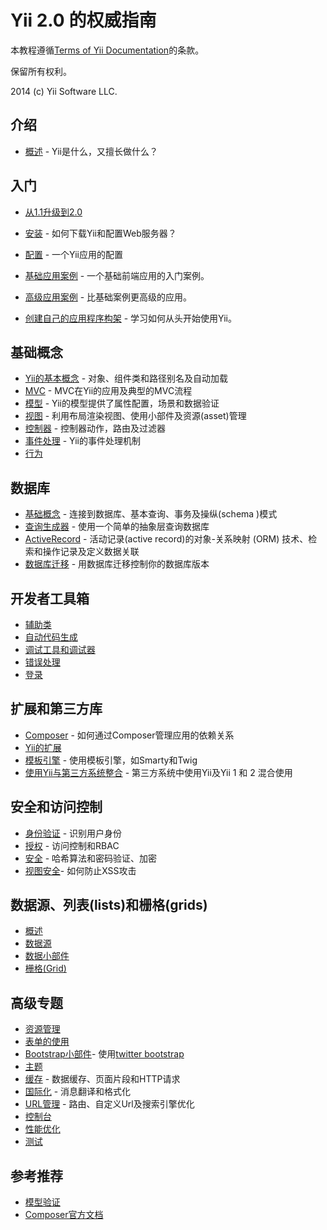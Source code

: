 Yii 2.0 的权威指南
===============================

本教程遵循[Terms of Yii Documentation](http://www.yiiframework.com/doc/terms/)的条款。

保留所有权利。

2014 (c) Yii Software LLC.


介绍
------------

- [概述](overview.md) - Yii是什么，又擅长做什么？

入门
---------------

- [从1.1升级到2.0](upgrade-from-v1.md)
- [安装](installation.md) - 如何下载Yii和配置Web服务器？
- [配置](configuration.md) - 一个Yii应用的配置

- [基础应用案例](apps-basic.md) - 一个基础前端应用的入门案例。
- [高级应用案例](apps-advanced.md) - 比基础案例更高级的应用。

- [创建自己的应用程序构架](apps-own.md) - 学习如何从头开始使用Yii。

基础概念
-------------

- [Yii的基本概念](basics.md) - 对象、组件类和路径别名及自动加载
- [MVC](mvc.md) - MVC在Yii的应用及典型的MVC流程
- [模型](model.md) - Yii的模型提供了属性配置，场景和数据验证
- [视图](view.md) - 利用布局渲染视图、使用小部件及资源(asset)管理
- [控制器](controller.md) - 控制器动作，路由及过滤器
- [事件处理](events.md) - Yii的事件处理机制
- [行为](behaviors.md)

数据库
--------

- [基础概念](database-basics.md) - 连接到数据库、基本查询、事务及操纵(schema )模式
- [查询生成器](query-builder.md) - 使用一个简单的抽象层查询数据库
- [ActiveRecord](active-record.md) - 活动记录(active record)的对象-关系映射 (ORM) 技术、检索和操作记录及定义数据关联
- [数据库迁移](console-migrate.md) - 用数据库迁移控制你的数据库版本

开发者工具箱
------------------

- [辅助类](helpers.md)
- [自动代码生成](gii.md)
- [调试工具和调试器](module-debug.md)
- [错误处理](error.md)
- [登录](logging.md)

扩展和第三方库
----------------------------------

- [Composer](composer.md) - 如何通过Composer管理应用的依赖关系
- [Yii的扩展](extensions.md)
- [模板引擎](template.md) - 使用模板引擎，如Smarty和Twig
- [使用Yii与第三方系统整合](using-3rd-party-libraries.md) - 第三方系统中使用Yii及Yii 1 和 2 混合使用

安全和访问控制
---------------------------

- [身份验证](authentication.md) - 识别用户身份
- [授权](authorization.md) - 访问控制和RBAC
- [安全](security.md) - 哈希算法和密码验证、加密
- [视图安全](view.md#security)- 如何防止XSS攻击

数据源、列表(lists)和栅格(grids)
-------------------------------

- [概述](data-overview.md)
- [数据源](data-providers.md)
- [数据小部件](data-widgets.md)
- [栅格(Grid)](data-grid.md)

高级专题
---------------

- [资源管理](assets.md)
- [表单的使用](form.md)
- [Bootstrap小部件](bootstrap-widgets.md)- 使用[twitter bootstrap](http://getbootstrap.com/)
- [主题](theming.md)
- [缓存](caching.md) - 数据缓存、页面片段和HTTP请求
- [国际化](i18n.md) - 消息翻译和格式化
- [URL管理](url.md) - 路由、自定义Url及搜索引擎优化
- [控制台](console.md)
- [性能优化](performance.md)
- [测试](testing.md)

参考推荐
----------

- [模型验证](validation.md)
- [Composer官方文档](http://getcomposer.org)